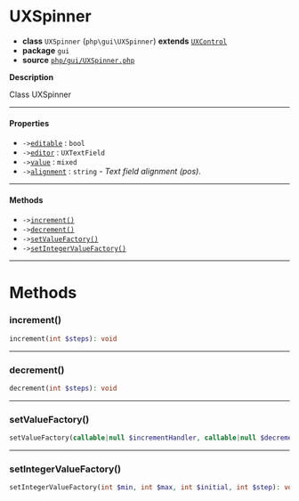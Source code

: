 # UXSpinner

- **class** `UXSpinner` (`php\gui\UXSpinner`) **extends** [`UXControl`](https://github.com/jphp-compiler/jphp/blob/master/jphp-gui-ext/api-docs/classes/php/gui/UXControl.md)
- **package** `gui`
- **source** [`php/gui/UXSpinner.php`](./src/main/resources/JPHP-INF/sdk/php/gui/UXSpinner.php)

**Description**

Class UXSpinner

---

#### Properties

- `->`[`editable`](#prop-editable) : `bool`
- `->`[`editor`](#prop-editor) : `UXTextField`
- `->`[`value`](#prop-value) : `mixed`
- `->`[`alignment`](#prop-alignment) : `string` - _Text field alignment (pos)._

---

#### Methods

- `->`[`increment()`](#method-increment)
- `->`[`decrement()`](#method-decrement)
- `->`[`setValueFactory()`](#method-setvaluefactory)
- `->`[`setIntegerValueFactory()`](#method-setintegervaluefactory)

---
# Methods

<a name="method-increment"></a>

### increment()
```php
increment(int $steps): void
```

---

<a name="method-decrement"></a>

### decrement()
```php
decrement(int $steps): void
```

---

<a name="method-setvaluefactory"></a>

### setValueFactory()
```php
setValueFactory(callable|null $incrementHandler, callable|null $decrementHandler): void
```

---

<a name="method-setintegervaluefactory"></a>

### setIntegerValueFactory()
```php
setIntegerValueFactory(int $min, int $max, int $initial, int $step): void
```